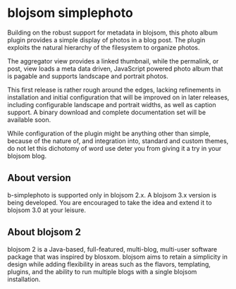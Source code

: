 # blojsom simplephoto #
Building on the robust support for metadata in blojsom, this photo album plugin provides a simple display of photos in a blog post. The plugin exploits the natural hierarchy of the filesystem to organize photos.

The aggregator view provides a linked thumbnail, while the permalink, or post, view loads a meta data driven, JavaScript powered photo album that is pagable and supports landscape and portrait photos.

This first release is rather rough around the edges, lacking refinements in installation and initial configuration that will be improved on in later releases, including configurable landscape and portrait widths, as well as caption support. A binary download and complete documentation set will be available soon.

While configuration of the plugin might be anything other than simple, because of the nature of, and integration into, standard and custom themes, do not let this dichotomy of word use deter you from giving it a try in your blojsom blog.

## About version ##
b-simplephoto is supported only in blojsom 2.x. A blojsom 3.x version is being developed. You are encouraged to take the idea and extend it to blojsom 3.0 at your leisure.

## About blojsom 2 ##
blojsom 2 is a Java-based, full-featured, multi-blog, multi-user software package that was inspired by blosxom. blojsom aims to retain a simplicity in design while adding flexibility in areas such as the flavors, templating, plugins, and the ability to run multiple blogs with a single blojsom installation.








